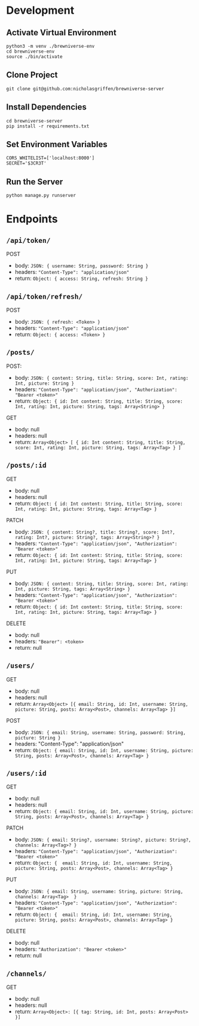 # Development 
## Activate Virtual Environment
`python3 -m venv ./brewniverse-env`    
`cd brewniverse-env`    
`source ./bin/activate`
## Clone Project
`git clone git@github.com:nicholasgriffen/brewniverse-server`
## Install Dependencies
`cd brewniverse-server`   
`pip install -r requirements.txt`  
## Set Environment Variables   
`CORS_WHITELIST=['localhost:8000']`  
`SECRET='$3CR3T'`  
## Run the Server
`python manage.py runserver`
# Endpoints
## `/api/token/`

POST
  - body: `JSON: { username: String, password: String }`
  - headers: `"Content-Type": "application/json"`  
  - return: `Object: { access: String, refresh: String }`

## `/api/token/refresh/`

POST
  - body: `JSON: { refresh: <Token> }`
  - headers: `"Content-Type": "application/json"`  
  - return: `Object: { access: <Token> }`
  
## `/posts/`  

POST:   
  - body: `JSON: { content: String, title: String, score: Int, rating: Int, picture: String }`  
  - headers: `"Content-Type": "application/json", "Authorization": "Bearer <token>"`    
  - return: `Object: { id: Int content: String, title: String, score: Int, rating: Int, picture: String, tags: Array<String> }`

GET 
  - body: null  
  - headers: null  
  - return: `Array<Object> [ { id: Int content: String, title: String, score: Int, rating: Int, picture: String, tags: Array<Tag> } ]` 

## `/posts/:id` 

GET 
  - body: null  
  - headers: null  
  - return: `Object: { id: Int content: String, title: String, score: Int, rating: Int, picture: String, tags: Array<Tag> }` 
  
PATCH  
  - body: `JSON: { content: String?, title: String?, score: Int?, rating: Int?, picture: String?, tags: Array<String>? }`   
  - headers: `"Content-Type": "application/json", "Authorization": "Bearer <token>"`  
  - return: `Object: { id: Int content: String, title: String, score: Int, rating: Int, picture: String, tags: Array<Tag> }`
  
PUT  
  - body: `JSON: { content: String, title: String, score: Int, rating: Int, picture: String, tags: Array<String> }`   
  - headers: `"Content-Type": "application/json", "Authorization": "Bearer <token>"`  
  - return: `Object: { id: Int content: String, title: String, score: Int, rating: Int, picture: String, tags: Array<Tag> }`
  
DELETE
  - body: null  
  - headers: `"Bearer": <token>`  
  - return: null  

## `/users/`  

GET
  - body: null
  - headers: null
  - return: `Array<Object> [{ email: String, id: Int, username: String, picture: String, posts: Array<Post>, channels: Array<Tag> }]`  

POST
  - body: `JSON: { email: String, username: String, password: String, picture: String }`
  - headers: "Content-Type": "application/json" 
  - return: `Object: { email: String, id: Int, username: String, picture: String, posts: Array<Post>, channels: Array<Tag> }`

## `/users/:id`  

GET
  - body: null
  - headers: null
  - return: `Object: { email: String, id: Int, username: String, picture: String, posts: Array<Post>, channels: Array<Tag> }`

PATCH  
  - body: `JSON: { email: String?, username: String?, picture: String?, channels: Array<Tag>? }`   
  - headers: `"Content-Type": "application/json", "Authorization": "Bearer <token>"`  
  - return: `Object: {  email: String, id: Int, username: String, picture: String, posts: Array<Post>, channels: Array<Tag> }`
  
PUT  
  - body: `JSON: { email: String, username: String, picture: String, channels: Array<Tag>  }`   
  - headers: `"Content-Type": "application/json", "Authorization": "Bearer <token>"`  
  - return: `Object: {  email: String, id: Int, username: String, picture: String, posts: Array<Post>, channels: Array<Tag> }`
  
DELETE
  - body: null  
  - headers: `"Authorization": "Bearer <token>"`  
  - return: null 

## `/channels/ `

GET
  - body: null
  - headers: null
  - return: `Array<Object>: [{ tag: String, id: Int, posts: Array<Post> }]`
